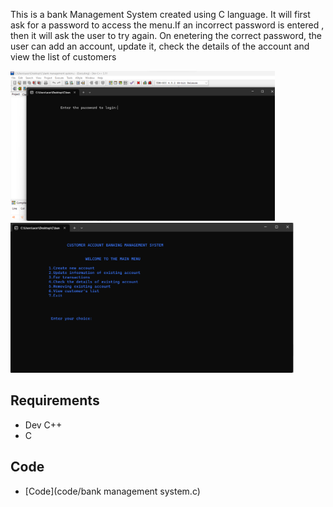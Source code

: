 This is a  bank Management System created using C language. It will first ask for a password to access the menu.If an incorrect password is entered , then it will ask the user to try again. On enetering the correct password, the user can add an account, update it, check the details of the account and view the list of customers

<img src="data/S1.png" height="240" >
<img src="data/S2.png" height="240" >







## Requirements
* Dev C++
* C

## Code 

* [Code](code/bank management system.c)
